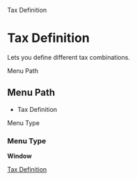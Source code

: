
Tax Definition
# Tax Definition


Lets you define different tax combinations.

Menu Path
## Menu Path



- Tax Definition

Menu Type
### Menu Type

**Window**


[Tax Definition](../../window-tax-definition.md)